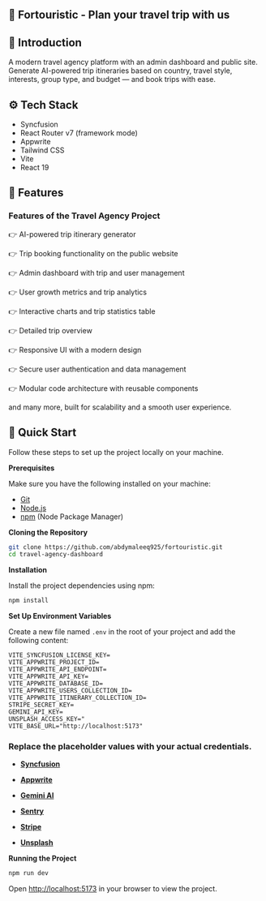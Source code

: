 ## 📸 Fortouristic - Plan your travel trip with us

## <a name="introduction">🤖 Introduction</a>

A modern travel agency platform with an admin dashboard and public site. Generate AI-powered trip itineraries based on country, travel style, interests, group type, and budget — and book trips with ease.

## <a name="tech-stack">⚙️ Tech Stack</a>

- Syncfusion
- React Router v7 (framework mode)
- Appwrite
- Tailwind CSS
- Vite
- React 19

## <a name="features">🔋 Features</a>

### Features of the Travel Agency Project

👉 AI-powered trip itinerary generator

👉 Trip booking functionality on the public website

👉 Admin dashboard with trip and user management

👉 User growth metrics and trip analytics

👉 Interactive charts and trip statistics table

👉 Detailed trip overview

👉 Responsive UI with a modern design

👉 Secure user authentication and data management

👉 Modular code architecture with reusable components

and many more, built for scalability and a smooth user experience.

## <a name="quick-start">🤸 Quick Start</a>

Follow these steps to set up the project locally on your machine.

**Prerequisites**

Make sure you have the following installed on your machine:

- [Git](https://git-scm.com/)
- [Node.js](https://nodejs.org/en)
- [npm](https://www.npmjs.com/) (Node Package Manager)

**Cloning the Repository**

```bash
git clone https://github.com/abdymaleeq925/fortouristic.git
cd travel-agency-dashboard
```

**Installation**

Install the project dependencies using npm:

```bash
npm install
```

**Set Up Environment Variables**

Create a new file named `.env` in the root of your project and add the following content:

```env
VITE_SYNCFUSION_LICENSE_KEY=
VITE_APPWRITE_PROJECT_ID=
VITE_APPWRITE_API_ENDPOINT=
VITE_APPWRITE_API_KEY=
VITE_APPWRITE_DATABASE_ID=
VITE_APPWRITE_USERS_COLLECTION_ID=
VITE_APPWRITE_ITINERARY_COLLECTION_ID=
STRIPE_SECRET_KEY=
GEMINI_API_KEY=
UNSPLASH_ACCESS_KEY="
VITE_BASE_URL="http://localhost:5173"
```

### Replace the placeholder values with your actual credentials.

- **[Syncfusion](https://jsm.dev/tourvisto-syncfusion)**

- **[Appwrite](https://jsm.dev/tourvisto-appwrite)**

- **[Gemini AI](https://aistudio.google.com/)**

- **[Sentry](https://jsm.dev/tourvisto-sentry)**

- **[Stripe](https://stripe.com/)**

- **[Unsplash](https://unsplash.com/)**

**Running the Project**

```bash
npm run dev
```

Open [http://localhost:5173](http://localhost:5173/) in your browser to view the project.
